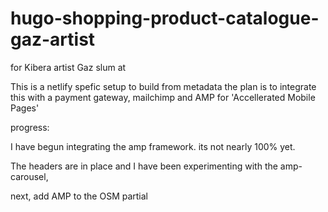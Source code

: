 # hugo-shopping-product-catalogue-gaz-artist
for Kibera artist Gaz slum at


This is a netlify spefic setup to build from metadata 
the plan is to integrate this with a payment gateway, mailchimp and AMP for 'Accellerated Mobile Pages'


progress:

I have begun integrating the amp framework. its not nearly 100% yet.  

The headers are in place and I have been experimenting with the amp-carousel, 

next, add AMP to the OSM partial  
